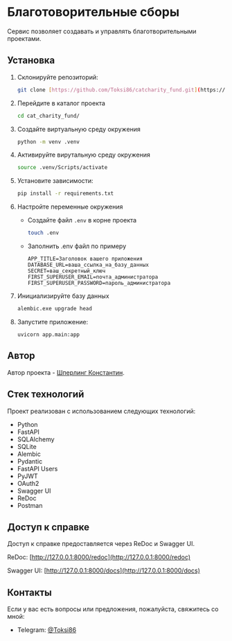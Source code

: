 # Благотоворительные сборы

Сервис позволяет создавать и управлять благотворительными проектами.

## Установка

1. Склонируйте репозиторий:

    ```bash
    git clone [https://github.com/Toksi86/catcharity_fund.git](https://github.com/Toksi86/Charity_fund.git)
    ```

2. Перейдите в каталог проекта 
    ```bash
    cd cat_charity_fund/
    ```

3. Создайте виртуальную среду окружения
    ```bash
    python -m venv .venv
    ```

4. Активируйте вирутальную среду окружения
    ```bash
    source .venv/Scripts/activate
    ```

5. Установите зависимости:
    ```bash
    pip install -r requirements.txt
    ```


6. Настройте переменные окружения
    - Создайте файл `.env` в корне проекта
        ```bash
        touch .env
        ```
    - Заполнить .env файл по примеру

        ```
        APP_TITLE=Заголовок вашего приложения
        DATABASE_URL=ваша_ссылка_на_базу_данных
        SECRET=ваш_секретный_ключ
        FIRST_SUPERUSER_EMAIL=почта_администратора
        FIRST_SUPERUSER_PASSWORD=пароль_администратора
        ```

7. Инициализируйте базу данных
    ```bash
    alembic.exe upgrade head
    ```

8. Запустите приложение:
    ```
    uvicorn app.main:app
    ```

## Автор

Автор проекта - [Шперлинг Константин](https://github.com/Toksi86/).

## Стек технологий

Проект реализован с использованием следующих технологий:
- Python
- FastAPI
- SQLAlchemy
- SQLite
- Alembic
- Pydantic
- FastAPI Users
- PyJWT
- OAuth2
- Swagger UI
- ReDoc
- Postman

## Доступ к справке

Доступ к справке предоставляется через ReDoc и Swagger UI.

ReDoc: [http://127.0.0.1:8000/redoc](http://127.0.0.1:8000/redoc)

Swagger UI: [http://127.0.0.1:8000/docs](http://127.0.0.1:8000/docs)

## Контакты

Если у вас есть вопросы или предложения, пожалуйста, свяжитесь со мной:

- Telegram: [@Toksi86](https://t.me/Toksi86)
